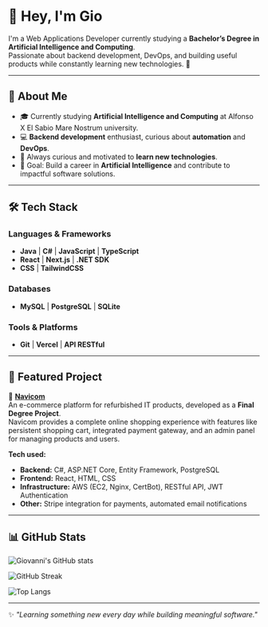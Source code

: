 # 👋 Hey, I'm Gio

I'm a Web Applications Developer currently studying a **Bachelor’s Degree in Artificial Intelligence and Computing**.  
Passionate about backend development, DevOps, and building useful products while constantly learning new technologies. 🚀  

---

## 📌 About Me
- 🎓 Currently studying **Artificial Intelligence and Computing** at Alfonso X El Sabio Mare Nostrum university.  
- 💻 **Backend development** enthusiast, curious about **automation** and **DevOps**.  
- 🔎 Always curious and motivated to **learn new technologies**.  
- 🎯 Goal: Build a career in **Artificial Intelligence** and contribute to impactful software solutions.  

---

## 🛠️ Tech Stack

### Languages & Frameworks
- **Java** | **C#** | **JavaScript** | **TypeScript**
- **React** | **Next.js** | **.NET SDK**
- **CSS** | **TailwindCSS**

### Databases
- **MySQL** | **PostgreSQL** | **SQLite**

### Tools & Platforms
- **Git** | **Vercel** | **API RESTful**

---

## 🌟 Featured Project

🔹 [**Navicom**](https://github.com/TheRealGGIOVI/Navicom)  
An e-commerce platform for refurbished IT products, developed as a **Final Degree Project**.  
Navicom provides a complete online shopping experience with features like persistent shopping cart, integrated payment gateway, and an admin panel for managing products and users.  

**Tech used:**  
- **Backend:** C#, ASP.NET Core, Entity Framework, PostgreSQL  
- **Frontend:** React, HTML, CSS  
- **Infrastructure:** AWS (EC2, Nginx, CertBot), RESTful API, JWT Authentication  
- **Other:** Stripe integration for payments, automated email notifications  

---

## 📊 GitHub Stats

![Giovanni's GitHub stats](https://github-readme-stats.vercel.app/api?username=TheRealGGIOVI&show_icons=true&theme=tokyonight&hide_border=true)  

![GitHub Streak](https://streak-stats.demolab.com?user=TheRealGGIOVI&theme=tokyonight&hide_border=true)  

![Top Langs](https://github-readme-stats.vercel.app/api/top-langs/?username=TheRealGGIOVI&layout=compact&theme=tokyonight&hide_border=true)

---

✨ *"Learning something new every day while building meaningful software."*
